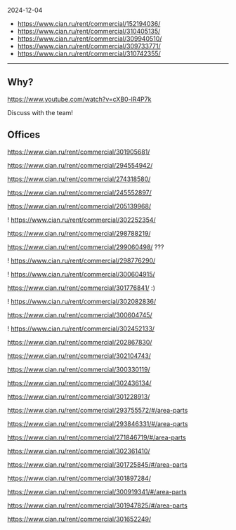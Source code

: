 2024-12-04

- https://www.cian.ru/rent/commercial/152194036/
- https://www.cian.ru/rent/commercial/310405135/
- https://www.cian.ru/rent/commercial/309940510/
- https://www.cian.ru/rent/commercial/309733771/
- https://www.cian.ru/rent/commercial/310742355/

---

## Why?

https://www.youtube.com/watch?v=cXB0-lR4P7k

Discuss with the team!

## Offices

https://www.cian.ru/rent/commercial/301905681/

https://www.cian.ru/rent/commercial/294554942/

https://www.cian.ru/rent/commercial/274318580/

https://www.cian.ru/rent/commercial/245552897/

https://www.cian.ru/rent/commercial/205139968/

! https://www.cian.ru/rent/commercial/302252354/

https://www.cian.ru/rent/commercial/298788219/

https://www.cian.ru/rent/commercial/299060498/ ???

! https://www.cian.ru/rent/commercial/298776290/

! https://www.cian.ru/rent/commercial/300604915/

https://www.cian.ru/rent/commercial/301776841/ :)

! https://www.cian.ru/rent/commercial/302082836/

https://www.cian.ru/rent/commercial/300604745/

! https://www.cian.ru/rent/commercial/302452133/

https://www.cian.ru/rent/commercial/202867830/

https://www.cian.ru/rent/commercial/302104743/

https://www.cian.ru/rent/commercial/300330119/

https://www.cian.ru/rent/commercial/302436134/

https://www.cian.ru/rent/commercial/301228913/

https://www.cian.ru/rent/commercial/293755572/#/area-parts

https://www.cian.ru/rent/commercial/293846331/#/area-parts

https://www.cian.ru/rent/commercial/271846719/#/area-parts

https://www.cian.ru/rent/commercial/302361410/

https://www.cian.ru/rent/commercial/301725845/#/area-parts

https://www.cian.ru/rent/commercial/301897284/

https://www.cian.ru/rent/commercial/300919341/#/area-parts

https://www.cian.ru/rent/commercial/301947825/#/area-parts

https://www.cian.ru/rent/commercial/301652249/

